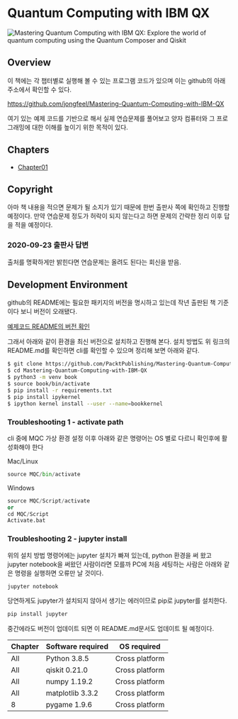 # Quantum Computing with IBM QX

![Mastering Quantum Computing with IBM QX: Explore the world of quantum computing using the Quantum Composer and Qiskit](https://image.aladin.co.kr/product/22215/35/cover500/k852636515_1.jpg)

## Overview

이 책에는 각 챕터별로 실행해 볼 수 있는 프로그램 코드가 있으며 이는 github의 아래 주소에서 확인할 수 있다.

https://github.com/jongfeel/Mastering-Quantum-Computing-with-IBM-QX

여기 있는 예제 코드를 기반으로 해서 실제 연습문제를 풀어보고 양자 컴퓨터와 그 프로그래밍에 대한 이해를 높이기 위한 목적이 있다.

## Chapters

- [Chapter01](Chapter01.md)

## Copyright

아마 책 내용을 적으면 문제가 될 소지가 있기 때문에 한번 출판사 쪽에 확인하고 진행할 예정이다. 만약 연습문제 정도가 허락이 되지 않는다고 하면 문제의 간략한 정리 이후 답을 적을 예정이다.

### 2020-09-23 출판사 답변

출처를 명확하게만 밝힌다면 연습문제는 올려도 된다는 회신을 받음.

## Development Environment

github의 README에는 필요한 패키지의 버전을 명시하고 있는데 작년 출판된 책 기준이다 보니 버전이 오래됐다.

[예제코드 README의 버전 확인](https://github.com/jongfeel/Mastering-Quantum-Computing-with-IBM-QX#software-and-hardware-list)

그래서 아래와 같이 환경을 최신 버전으로 설치하고 진행해 본다.
설치 방법도 위 링크의 README.md를 확인하면 cli를 확인할 수 있으며 정리해 보면 아래와 같다.

``` bash
$ git clone https://github.com/PacktPublishing/Mastering-Quantum-Computingwith-IBM-QX.git
$ cd Mastering-Quantum-Computing-with-IBM-QX
$ python3 -m venv book
$ source book/bin/activate
$ pip install -r requirements.txt
$ pip install ipykernel
$ ipython kernel install --user --name=bookkernel
```

### Troubleshooting 1 - activate path

cli 중에 MQC 가상 환경 설정 이후 아래와 같은 명령어는 OS 별로 다르니 확인후에 활성화해야 한다

Mac/Linux

``` python
source MQC/bin/activate
```

Windows

``` python
source MQC/Script/activate
or
cd MQC/Script
Activate.bat
```

### Troubleshooting 2 - jupyter install

위의 설치 방법 명령어에는 jupyter 설치가 빠져 있는데, python 환경을 써 왔고 jupyter notebook을 써왔던 사람이라면 모를까 PC에 처음 세팅하는 사람은 아래와 같은 명령을 실행하면 오류만 날 것이다.

``` python
jupyter notebook
```

당연하게도 jupyter가 설치되지 않아서 생기는 에러이므로 pip로 jupyter를 설치한다.

``` python
pip install jupyter
```

중간에라도 버전이 업데이트 되면 이 README.md문서도 업데이트 될 예정이다.

| Chapter | Software required | OS required |
| -------- | ------------------------------------ | ----------------------------------- |
| All | Python 3.8.5 | Cross platform |
| All | qiskit 0.21.0 | Cross platform |
| All | numpy 1.19.2 | Cross platform |
| All | matplotlib 3.3.2 | Cross platform |
| 8 | pygame 1.9.6 | Cross platform |